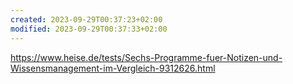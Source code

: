 ```yaml
---
created: 2023-09-29T00:37:23+02:00
modified: 2023-09-29T00:37:33+02:00
---
```


https://www.heise.de/tests/Sechs-Programme-fuer-Notizen-und-Wissensmanagement-im-Vergleich-9312626.html
